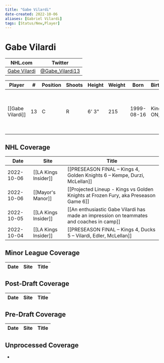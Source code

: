 ```yaml
---
title: "Gabe Vilardi"
date-created: 2022-10-06
aliases: [Gabriel Vilardi]
tags: [Status/New,Player]
---
```


# Gabe Vilardi

NHL.com | Twitter
-|-
[Gabe Vilardi](https://www.nhl.com/player/gabriel-vilardi-8480014) | [@Gabe_Vilardi13](https://twitter.com/Gabe_Vilardi13)

Player | \# | Position | Shoots | Height | Weight | Born | Birthplace | Draft 
-|-|-|-|-|-|-|-|-
[[Gabe Vilardi]] | 13 | C | R | 6' 3" | 215 | 1999-08-16 | Kingston, ON, CAN | 2017 LAK, 1st rd, 11th pk (11th overall)



## NHL  Coverage
Date | Site| Title
---|---|---
2022-10-06 | [[LA Kings Insider]] | [[PRESEASON FINAL – Kings 4, Golden Knights 6 – Kempe, Durzi, McLellan]]
2022-10-06 | [[Mayor's Manor]] | [[Projected Lineup - Kings vs Golden Knights at Frozen Fury, aka Preseason Game 6]]
2022-10-05 | [[LA Kings Insider]] |  [[An enthusiastic Gabe Vilardi has made an impression on teammates and coaches in camp]]
2022-10-04   | [[LA Kings Insider]]  | [[PRESEASON FINAL – Kings 4, Ducks 5 – Vilardi, Edler, McLellan]]

## Minor League Coverage
Date | Site |  Title
---|---|---




## Post-Draft Coverage
Date | Site |  Title
---|---|---



## Pre-Draft Coverage
Date | Site |  Title
---|---|---

## Unprocessed Coverage
- 
